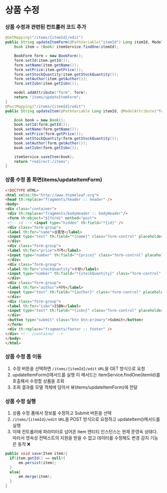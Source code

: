 # 상품 수정

### 상품 수정과 관련된 컨트롤러 코드 추가 

```java
@GetMapping("/items/{itemId}/edit")
public String updateItemForm(@PathVariable("itemId") Long itemId, Model model){
    Book item = (Book) itemService.findOne(itemId);

    BookForm form = new BookForm();
    form.setId(item.getId());
    form.setName(item.getName());
    form.setPrice(item.getPrice());
    form.setStockQuantity(item.getStockQuantity());
    form.setAuthor(item.getAuthor());
    form.setIsbn(item.getIsbn());

    model.addAttribute("form", form);
    return "items/updateItemForm";
}
@PostMapping("/items/{itemId}/edit")
public String updateItem(@PathVariable Long itemId, @ModelAttribute("form") BookForm form) {

    Book book = new Book();
    book.setId(form.getId());
    book.setName(form.getName());
    book.setPrice(form.getPrice());
    book.setStockQuantity(form.getStockQuantity());
    book.setAuthor(form.getAuthor());
    book.setIsbn(form.getIsbn());

    itemService.saveItem(book);
    return "redirect:/items";
}
```

### 상품 수정 폼 화면(items/updateItemForm)

```html
<!DOCTYPE HTML>
<html xmlns:th="http://www.thymeleaf.org">
<head th:replace="fragments/header :: header" />
<body>
<div class="container">
 <div th:replace="fragments/bodyHeader :: bodyHeader"/>
 <form th:object="${form}" method="post">
 <!-- id --> <input type="hidden" th:field="*{id}" />
 <div class="form-group">
 <label th:for="name">상품명</label>
 <input type="text" th:field="*{name}" class="form-control" placeholder="이름을 입력하세요" />
 </div>
 <div class="form-group">
 <label th:for="price">가격</label>
 <input type="number" th:field="*{price}" class="form-control" placeholder="가격을 입력하세요" />
 </div>
 <div class="form-group">
 <label th:for="stockQuantity">수량</label>
 <input type="number" th:field="*{stockQuantity}" class="form-control" placeholder="수량을 입력하세요" />
 </div>
 <div class="form-group">
 <label th:for="author">저자</label>
 <input type="text" th:field="*{author}" class="form-control" placeholder="저자를 입력하세요" />
 </div>
 <div class="form-group">
 <label th:for="isbn">ISBN</label>
 <input type="text" th:field="*{isbn}" class="form-control" placeholder="ISBN을 입력하세요" />
 </div>
 <button type="submit" class="btn btn-primary">Submit</button>
 </form>
 <div th:replace="fragments/footer :: footer" />
</div> <!-- /container -->
</body>
</html>
```

### 상품 수정 폼 이동

1. 수정 버튼을 선택하면 `/items/{itemId}/edit` `URL`을 GET 방식으로 요청
2. updateItemForm()메서드를 실행 이 메서드는 itemService.findOne(itemId)를 호출해서 수정할 상품을 조회
3. 조회 결과를 모델 객체에 담아서 뷰(items/updateItemForm)에 전달


### 상품 수정 실행

1. 상품 수정 폼에서 정보를 수정하고 Submit 버튼을 선택
2. `/items/{itemId}/edit` `URL`을 POST 방식으로 요청하고 updateItem()메서드를 실행
3. 이때 컨트롤러에 파라미터로 넘어온 item 엔티티 인스턴스는 현재 준영속 상태다. 따라서 영속성 컨텍스트의 지원을 
   받을 수 없고 데이터를 수정해도 변경 감지 기능은 동작 ❌

```java
public void save(Item item){
  if(item.getId() == null){
      em.persist(item);
  }
  else{
      em.merge(item);
  }
}
```